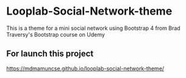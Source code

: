 # Looplab-Social-Network-theme
This is a theme for a mini social network using Bootstrap 4 from Brad Traversy's Bootstrap course on Udemy

## For launch this project
https://mdmamuncse.github.io/looplab-social-network-theme/
